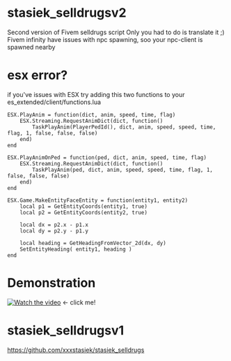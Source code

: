 # stasiek_selldrugsv2
Second version of Fivem selldrugs script
Only you had to do is translate it ;)
Fivem infinity have issues with npc spawning, soo your npc-client is spawned nearby

# esx error?
if you've issues with ESX try adding this two functions to your es_extended/client/functions.lua
```
ESX.PlayAnim = function(dict, anim, speed, time, flag)
    ESX.Streaming.RequestAnimDict(dict, function()
        TaskPlayAnim(PlayerPedId(), dict, anim, speed, speed, time, flag, 1, false, false, false)
    end)
end

ESX.PlayAnimOnPed = function(ped, dict, anim, speed, time, flag)
    ESX.Streaming.RequestAnimDict(dict, function()
        TaskPlayAnim(ped, dict, anim, speed, speed, time, flag, 1, false, false, false)
    end)
end

ESX.Game.MakeEntityFaceEntity = function(entity1, entity2)
    local p1 = GetEntityCoords(entity1, true)
    local p2 = GetEntityCoords(entity2, true)

    local dx = p2.x - p1.x
    local dy = p2.y - p1.y

    local heading = GetHeadingFromVector_2d(dx, dy)
    SetEntityHeading( entity1, heading )
end
```

# Demonstration
[![Watch the video](http://xstasiek.pl/img/stasiek31.png)](http://xstasiek.pl/video/stasiek_selldrugsv2.mp4) <- click me!

# stasiek_selldrugsv1
https://github.com/xxxstasiek/stasiek_selldrugs